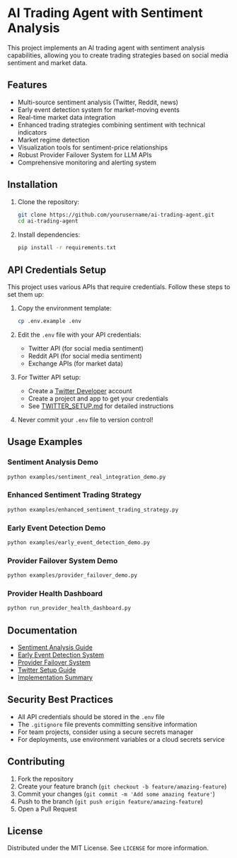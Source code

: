 # AI Trading Agent with Sentiment Analysis

This project implements an AI trading agent with sentiment analysis capabilities, allowing you to create trading strategies based on social media sentiment and market data.

## Features

- Multi-source sentiment analysis (Twitter, Reddit, news)
- Early event detection system for market-moving events
- Real-time market data integration
- Enhanced trading strategies combining sentiment with technical indicators
- Market regime detection
- Visualization tools for sentiment-price relationships
- Robust Provider Failover System for LLM APIs
- Comprehensive monitoring and alerting system

## Installation

1. Clone the repository:
   ```bash
   git clone https://github.com/yourusername/ai-trading-agent.git
   cd ai-trading-agent
   ```

2. Install dependencies:
   ```bash
   pip install -r requirements.txt
   ```

## API Credentials Setup

This project uses various APIs that require credentials. Follow these steps to set them up:

1. Copy the environment template:
   ```bash
   cp .env.example .env
   ```

2. Edit the `.env` file with your API credentials:
   - Twitter API (for social media sentiment)
   - Reddit API (for social media sentiment)
   - Exchange APIs (for market data)

3. For Twitter API setup:
   - Create a [Twitter Developer](https://developer.twitter.com/) account
   - Create a project and app to get your credentials
   - See [TWITTER_SETUP.md](TWITTER_SETUP.md) for detailed instructions

4. Never commit your `.env` file to version control\!

## Usage Examples

### Sentiment Analysis Demo

```bash
python examples/sentiment_real_integration_demo.py
```

### Enhanced Sentiment Trading Strategy

```bash
python examples/enhanced_sentiment_trading_strategy.py
```

### Early Event Detection Demo

```bash
python examples/early_event_detection_demo.py
```

### Provider Failover System Demo

```bash
python examples/provider_failover_demo.py
```

### Provider Health Dashboard

```bash
python run_provider_health_dashboard.py
```

## Documentation

- [Sentiment Analysis Guide](docs/SENTIMENT_ANALYSIS_GUIDE.md)
- [Early Event Detection System](docs/EARLY_EVENT_DETECTION_SYSTEM.md)
- [Provider Failover System](docs/PROVIDER_FAILOVER_SYSTEM.md)
- [Twitter Setup Guide](TWITTER_SETUP.md)
- [Implementation Summary](SENTIMENT_IMPLEMENTATION_SUMMARY.md)

## Security Best Practices

- All API credentials should be stored in the `.env` file
- The `.gitignore` file prevents committing sensitive information
- For team projects, consider using a secure secrets manager
- For deployments, use environment variables or a cloud secrets service

## Contributing

1. Fork the repository
2. Create your feature branch (`git checkout -b feature/amazing-feature`)
3. Commit your changes (`git commit -m 'Add some amazing feature'`)
4. Push to the branch (`git push origin feature/amazing-feature`)
5. Open a Pull Request

## License

Distributed under the MIT License. See `LICENSE` for more information.

